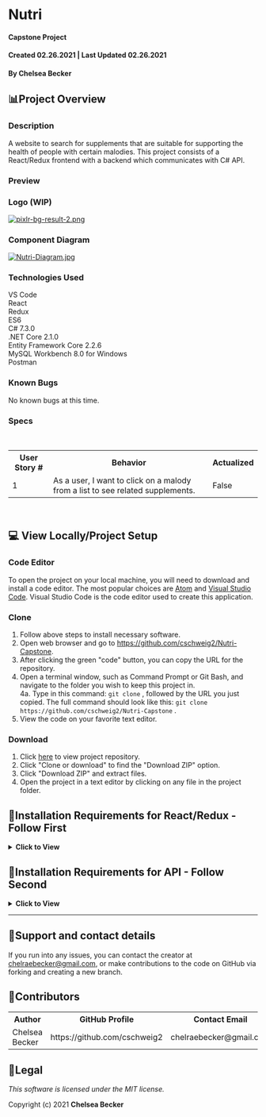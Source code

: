 # Nutri

#### Capstone Project
#### Created 02.26.2021 | Last Updated 02.26.2021

#### **By Chelsea Becker**

## 📊Project Overview

### **Description**

A website to search for supplements that are suitable for supporting the health of people with certain malodies. This project consists of a React/Redux frontend with a backend which communicates with C# API.

### **Preview**

### **Logo (WIP)**

[![pixlr-bg-result-2.png](https://i.postimg.cc/k4kwW37R/pixlr-bg-result-2.png)](https://postimg.cc/8JmhVYJT)

### **Component Diagram**

[![Nutri-Diagram.jpg](https://i.postimg.cc/xCm3VZPY/Nutri-Diagram.jpg)](https://postimg.cc/N9gH1pVP)

### **Technologies Used**

VS Code <br>
React<br>
Redux<br>
ES6<br>
C# 7.3.0<br>
.NET Core 2.1.0<br>
Entity Framework Core 2.2.6<br>
MySQL Workbench 8.0 for Windows<br>
Postman

### **Known Bugs**

No known bugs at this time.

### **Specs**

<br>
<table>
  <tr>
    <th>User Story #</th>
    <th>Behavior</th>
    <th>Actualized</th>
  </tr>
  <tr>
    <td>1</td>
    <td>As a user, I want to click on a malody from a list to see related supplements.</td>
    <td>False</td>
  </tr>
</table>
<br>

## 💻 View Locally/Project Setup

### **Code Editor**

To open the project on your local machine, you will need to download and install a code editor. The most popular choices are [Atom](https://atom.io/) and [Visual Studio Code](https://code.visualstudio.com/). Visual Studio Code is the code editor used to create this application.

### **Clone**
1. Follow above steps to install necessary software.
2. Open web browser and go to https://github.com/cschweig2/Nutri-Capstone.
3. After clicking the green "code" button, you can copy the URL for the repository.
4. Open a terminal window, such as Command Prompt or Git Bash, and navigate to the folder you wish to keep this project in.<br>
  4a. Type in this command: `git clone` , followed by the URL you just copied. The full command should look like this: `git clone https://github.com/cschweig2/Nutri-Capstone` .
5. View the code on your favorite text editor.

### **Download**
1. Click [here](https://github.com/cschweig2/Nutri-Capstone) to view project repository.
2. Click "Clone or download" to find the "Download ZIP" option.
3. Click "Download ZIP" and extract files.
4. Open the project in a text editor by clicking on any file in the project folder.

## 🔌Installation Requirements for React/Redux - Follow First

<details>
<summary><strong>Click to View</strong></summary>

### **Getting Started**

In the project directory, you can run:

#### `npm install`

Installs node modules required to get started.

#### `npm start`

Runs the app in the development mode.\
Open [http://localhost:3000](http://localhost:3000) to view it in the browser.

The page will reload if you make edits.\
You will also see any lint errors in the console.

#### `npm test`

Launches the test runner in the interactive watch mode.\
See the section about [running tests](https://facebook.github.io/create-react-app/docs/running-tests) for more information.

#### `npm run build`

Builds the app for production to the `build` folder.\
It correctly bundles React in production mode and optimizes the build for the best performance.

The build is minified and the filenames include the hashes.\
Your app is ready to be deployed!

See the section about [deployment](https://facebook.github.io/create-react-app/docs/deployment) for more information.

#### `npm run eject`

**Note: this is a one-way operation. Once you `eject`, you can’t go back!**

If you aren’t satisfied with the build tool and configuration choices, you can `eject` at any time. This command will remove the single build dependency from your project.

Instead, it will copy all the configuration files and the transitive dependencies (webpack, Babel, ESLint, etc) right into your project so you have full control over them. All of the commands except `eject` will still work, but they will point to the copied scripts so you can tweak them. At this point you’re on your own.

You don’t have to ever use `eject`. The curated feature set is suitable for small and middle deployments, and you shouldn’t feel obligated to use this feature. However we understand that this tool wouldn’t be useful if you couldn’t customize it when you are ready for it.

## 💡 Learn More

You can learn more in the [Create React App documentation](https://facebook.github.io/create-react-app/docs/getting-started).

To learn React, check out the [React documentation](https://reactjs.org/).

</details>

## 🔌Installation Requirements for API - Follow Second

<details>
<summary><strong>Click to View</strong></summary>

### **Installing .NET Core Framework for Windows(10+) Users**

1. Download the 64-bit .NET Core SDK (Software Development Kit) by following this link: https://dotnet.microsoft.com/download/thank-you/dotnet-sdk-2.2.203-windows-x64-installer.<br>
1a. Follow prompts to begin your download. The download will be a .exe file. Click to install when it is finished downloading.
2. After clicking the downloaded .exe file, follow the prompts in the installer and use suggested default settings.
3. You can confirm a successful installation by opening a command line terminal and running the command `$ dotnet --version` , which should return a version number.


### **Installing .NET Core Framework for Mac Users**

1. Download the .NET Core SDK by following this link: https://dotnet.microsoft.com/download/thank-you/dotnet-sdk-2.2.106-macos-x64-installer.<br>
1a. Follow prompts to begin your download. The download will be a .pkg file. Click to install when it is finished downloading.
2. After clicking the downloaded .pkg file, follow the prompts in the installer and use suggested default settings.
3. You can confirm a successful installation by opening a command line terminal and running the command `$ dotnet --version` , which should return a version number.

### **Install Dotnet Script**

1. Enter the command `dotnet tool install -g dotnet-script` in the command line of a terminal window, such as Terminal for macOS or PowerShell for Windows.

### **Installing MySQL Workbench**

1. [Download and install](https://dev.mysql.com/downloads/workbench/) the version of MySQL Workbench suitable for your machine.

### **Install Postman (optional)**

1. Follow [this](https://www.postman.com/downloads/) link to view the Postman website and download/install.

### **Import Database with Entity Framework Core/Command Line**
1. Navigate to the `NutriAPI` project folder and enter `dotnet ef database update` in the command line, which will create the database in MySQL Workbench using the migrations from the `Migrations` folder.

### **Final Steps**

1. Navigate to the `NutriAPI` folder and enter `dotnet restore` in the command line to install packages.
2. After packages are installed in each of these folders, navigate to the `NutriAPI` project folder and enter `dotnet build` in the command line to build the program.

## 📄API Documentation

Use Postman (see Installation Requirements section above) to explore API endpoints.

-------------------------------------------------------

## 🚀Endpoints

Base URL: `https://localhost:5000`

### HTTP Request Structure

```
GET /api/1.0/{component}
POST /api/1.0/{component}
GET /api/1.0/{component}/{id}
PUT /api/1.0/{component}/{id}
DELETE /api/1.0/{component}/{id}
```

#### **Example Query**
```
https://localhost:5000/api/1.0/supplements/1
```
### **Sample JSON Response**
```
{
    "supplementId": 1,
    "type": "National Park",
    "name": "Crater Lake",
    "dosing": "Crater Lake",
    "contraindications": "OR"
}
```
----------------------------
## Supplements

Access supplements listed in the database.

### HTTP Request
```
GET /api/1.0/supplements
POST /api/1.0/supplements
GET /api/1.0/supplements/{id}
PUT /api/1.0/supplements/{id}
DELETE /api/1.0/supplements/{id}
GET /api/1.0/supplements/random
```

### Path Parameters
<br>
<details>
<summary><strong>Click to View</strong></summary>
<table>
  <tr>
    <th>Parameter</th>
    <th>Type</th>
    <th>Default</th>
    <th>Required</th>
    <th>Description</th>
  </tr>
  <tr>
    <td>type</td>
    <td>string</td>
    <td>none</td>
    <td>false</td>
    <td>Returns supplements by type (Vitamin or Herb)</td>
  </tr>
  <tr>
    <td>name</td>
    <td>string</td>
    <td>none</td>
    <td>false</td>
    <td>Returns supplement by name (Milk Thistle, Vitamin D, etc.)</td>
  </tr>
  <tr>
    <td>malody(or malodies)</td>
    <td>string</td>
    <td>none</td>
    <td>false</td>
    <td>Returns supplement by malodies associated with it (Diabetes, Heart Health, etc.)</td>
  </tr>
</table>
</details>
<br>

### Example Query
```
https://localhost:5000/api/1.0/supplements/?type=herb
```
### Example JSON Response
```
{
    "supplementId": 1,
    "type": "Herb",
    "name": "Milk Thistle",
    "dosing": "According to research, the therapeutic threshold may be around 225mg per day.",
    "contraindications": "Milk Thistle may lower blood sugar levels in people with type 2 diabetes. Those with allergies to plants in the same family as Milk Thistle (ragweed, marigold, etc.) may experience a reaction.",
    "malodies": "Liver Health"
}
```

</details>

-------------------------------------------
## 📧Support and contact details

If you run into any issues, you can contact the creator at chelraebecker@gmail.com, or make contributions to the code on GitHub via forking and creating a new branch.

## 📝Contributors

<table>
  <tr>
    <th>Author</th>
    <th>GitHub Profile</th>
    <th>Contact Email</th>
  </tr>
  <tr>
    <td>Chelsea Becker</td>
    <td>https://github.com/cschweig2</td>
    <td>chelraebecker@gmail.com</td>
  </tr>
</table>

## 🧐Legal

*This software is licensed under the MIT license.*

Copyright (c) 2021 **Chelsea Becker**